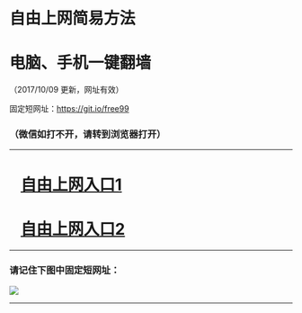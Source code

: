 ﻿# 自由上网简易方法

# 电脑、手机一键翻墙

（2017/10/09 更新，网址有效）

固定短网址：https://git.io/free99

### （微信如打不开，请转到浏览器打开）


***





# &nbsp;&nbsp; <a href="http://ft878024240.fwq-tz-1001.info/fwqtz01.html?t=10090013449 " target="_blank">自由上网入口1</a>
# &nbsp;&nbsp; <a href="http://ft1490627239.fwq-tz-1002.info/fwqtz02.html?t=100900113638 " target="_blank">自由上网入口2</a>
***

### 请记住下图中固定短网址：

<img src="https://s3-us-west-2.amazonaws.com/fwq-1001/yjfq-20170905okok.png" /> 


***

